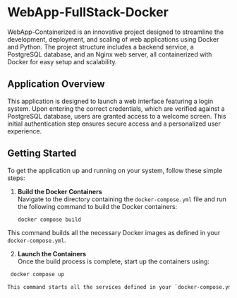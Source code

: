 # WebApp-FullStack-Docker

WebApp-Containerized is an innovative project designed to streamline the development, deployment, and scaling of web applications using Docker and Python. The project structure includes a backend service, a PostgreSQL database, and an Nginx web server, all containerized with Docker for easy setup and scalability.

## Application Overview

This application is designed to launch a web interface featuring a login system. Upon entering the correct credentials, which are verified against a PostgreSQL database, users are granted access to a welcome screen. This initial authentication step ensures secure access and a personalized user experience.

## Getting Started

To get the application up and running on your system, follow these simple steps:

1. **Build the Docker Containers**  
   Navigate to the directory containing the `docker-compose.yml` file and run the following command to build the Docker containers:
   
   ```bash
   docker compose build

This command builds all the necessary Docker images as defined in your `docker-compose.yml`.

2. **Launch the Containers**  
Once the build process is complete, start up the containers using:
  ```bash
   docker compose up

This command starts all the services defined in your `docker-compose.yml`, including the web application, database, and any other services your application depends on.



